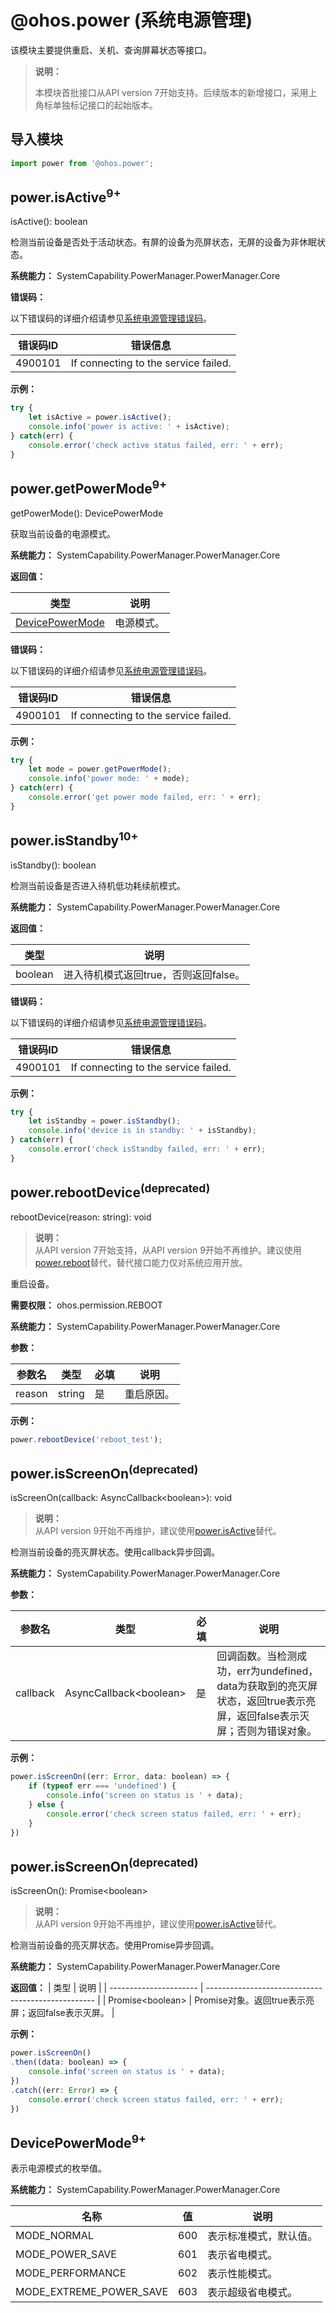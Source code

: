 # @ohos.power (系统电源管理)

该模块主要提供重启、关机、查询屏幕状态等接口。

> **说明：**
>
> 本模块首批接口从API version 7开始支持。后续版本的新增接口，采用上角标单独标记接口的起始版本。

## 导入模块

```js
import power from '@ohos.power';
```

## power.isActive<sup>9+</sup>

isActive(): boolean

检测当前设备是否处于活动状态。有屏的设备为亮屏状态，无屏的设备为非休眠状态。

**系统能力：** SystemCapability.PowerManager.PowerManager.Core

**错误码：**

以下错误码的详细介绍请参见[系统电源管理错误码](../errorcodes/errorcode-power.md)。

| 错误码ID   | 错误信息    |
|---------|---------|
| 4900101 | If connecting to the service failed. |

**示例：**

```js
try {
    let isActive = power.isActive();
    console.info('power is active: ' + isActive);
} catch(err) {
    console.error('check active status failed, err: ' + err);
}
```

## power.getPowerMode<sup>9+</sup>

getPowerMode(): DevicePowerMode

获取当前设备的电源模式。

**系统能力：** SystemCapability.PowerManager.PowerManager.Core

**返回值：**

| 类型                                 | 说明       |
| ------------------------------------ | ---------- |
| [DevicePowerMode](#devicepowermode9) | 电源模式。 |

**错误码：**

以下错误码的详细介绍请参见[系统电源管理错误码](../errorcodes/errorcode-power.md)。

| 错误码ID   | 错误信息    |
|---------|---------|
| 4900101 | If connecting to the service failed. |

**示例：**

```js
try {
    let mode = power.getPowerMode();
    console.info('power mode: ' + mode);
} catch(err) {
    console.error('get power mode failed, err: ' + err);
}
```

## power.isStandby<sup>10+</sup>

isStandby(): boolean

检测当前设备是否进入待机低功耗续航模式。

**系统能力：** SystemCapability.PowerManager.PowerManager.Core

**返回值：**

| 类型                | 说明                                   |
| ------------------- | -------------------------------------- |
| boolean | 进入待机模式返回true，否则返回false。 |

**错误码：**

以下错误码的详细介绍请参见[系统电源管理错误码](../errorcodes/errorcode-power.md)。

| 错误码ID   | 错误信息    |
|---------|---------|
| 4900101 | If connecting to the service failed. |

**示例：**

```js
try {
    let isStandby = power.isStandby();
    console.info('device is in standby: ' + isStandby);
} catch(err) {
    console.error('check isStandby failed, err: ' + err);
}
```

## power.rebootDevice<sup>(deprecated)</sup>

rebootDevice(reason: string): void

> **说明：**<br>从API version 7开始支持，从API version 9开始不再维护。建议使用[power.reboot](#powerreboot9)替代，替代接口能力仅对系统应用开放。

重启设备。

**需要权限：** ohos.permission.REBOOT

**系统能力：** SystemCapability.PowerManager.PowerManager.Core

**参数：**

| 参数名    | 类型     | 必填   | 说明    |
| ------ | ------ | ---- | ----- |
| reason | string | 是    | 重启原因。 |

**示例：**

```js
power.rebootDevice('reboot_test');
```

## power.isScreenOn<sup>(deprecated)</sup>

isScreenOn(callback: AsyncCallback&lt;boolean&gt;): void

> **说明：**<br>从API version 9开始不再维护，建议使用[power.isActive](#powerisactive9)替代。

检测当前设备的亮灭屏状态。使用callback异步回调。

**系统能力：** SystemCapability.PowerManager.PowerManager.Core

**参数：**

| 参数名   | 类型                         | 必填 | 说明                                                         |
| -------- | ---------------------------- | ---- | ------------------------------------------------------------ |
| callback | AsyncCallback&lt;boolean&gt; | 是   | 回调函数。当检测成功，err为undefined，data为获取到的亮灭屏状态，返回true表示亮屏，返回false表示灭屏；否则为错误对象。 |

**示例：**

```js
power.isScreenOn((err: Error, data: boolean) => {
    if (typeof err === 'undefined') {
        console.info('screen on status is ' + data);
    } else {
        console.error('check screen status failed, err: ' + err);
    }
})
```

## power.isScreenOn<sup>(deprecated)</sup>

isScreenOn(): Promise&lt;boolean&gt;

> **说明：**<br>从API version 9开始不再维护，建议使用[power.isActive](#powerisactive9)替代。

检测当前设备的亮灭屏状态。使用Promise异步回调。

**系统能力：** SystemCapability.PowerManager.PowerManager.Core

**返回值：**
| 类型                   | 说明                                               |
| ---------------------- | -------------------------------------------------- |
| Promise&lt;boolean&gt; | Promise对象。返回true表示亮屏；返回false表示灭屏。 |

**示例：**

```js
power.isScreenOn()
.then((data: boolean) => {
    console.info('screen on status is ' + data);
})
.catch((err: Error) => {
    console.error('check screen status failed, err: ' + err);
})
```

## DevicePowerMode<sup>9+</sup>

表示电源模式的枚举值。

**系统能力：** SystemCapability.PowerManager.PowerManager.Core

| 名称                    | 值   | 说明                   |
| ----------------------- | ---- | ---------------------- |
| MODE_NORMAL             | 600  | 表示标准模式，默认值。 |
| MODE_POWER_SAVE         | 601  | 表示省电模式。         |
| MODE_PERFORMANCE        | 602  | 表示性能模式。         |
| MODE_EXTREME_POWER_SAVE | 603  | 表示超级省电模式。     |
